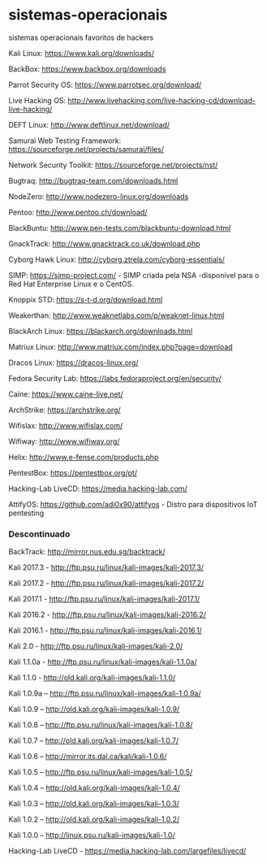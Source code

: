 # sistemas-operacionais
sistemas operacionais favoritos de hackers


Kali Linux: https://www.kali.org/downloads/

BackBox: https://www.backbox.org/downloads  

Parrot Security OS: https://www.parrotsec.org/download/ 

Live Hacking OS: http://www.livehacking.com/live-hacking-cd/download-live-hacking/

DEFT Linux: http://www.deftlinux.net/download/

Samurai Web Testing Framework: https://sourceforge.net/projects/samurai/files/

Network Security Toolkit: https://sourceforge.net/projects/nst/

Bugtraq: http://bugtraq-team.com/downloads.html

NodeZero: http://www.nodezero-linux.org/downloads

Pentoo: http://www.pentoo.ch/download/

BlackBuntu: http://www.pen-tests.com/blackbuntu-download.html

GnackTrack: http://www.gnacktrack.co.uk/download.php

Cyborg Hawk Linux:  http://cyborg.ztrela.com/cyborg-essentials/

SIMP: https://simp-project.com/ - SIMP criada pela NSA  -disponível para o Red Hat Enterprise Linux e o CentOS.

Knoppix STD: https://s-t-d.org/download.html 

Weakerthan: http://www.weaknetlabs.com/p/weaknet-linux.html 

BlackArch Linux: https://blackarch.org/downloads.html 

Matriux Linux: http://www.matriux.com/index.php?page=download 

Dracos Linux: https://dracos-linux.org/ 

Fedora Security Lab: https://labs.fedoraproject.org/en/security/

Caine: https://www.caine-live.net/ 

ArchStrike: https://archstrike.org/ 

Wifislax: http://www.wifislax.com/

Wifiway: http://www.wifiway.org/

Helix: http://www.e-fense.com/products.php

PentestBox: https://pentestbox.org/pt/

Hacking-Lab LiveCD: https://media.hacking-lab.com/

AttifyOS: https://github.com/adi0x90/attifyos - Distro para dispositivos IoT pentesting


### Descontinuado

BackTrack: http://mirror.nus.edu.sg/backtrack/

Kali 2017.3 - http://ftp.psu.ru/linux/kali-images/kali-2017.3/ 

Kali 2017.2 - http://ftp.psu.ru/linux/kali-images/kali-2017.2/

Kali 2017.1 - http://ftp.psu.ru/linux/kali-images/kali-2017.1/

Kali 2016.2 - http://ftp.psu.ru/linux/kali-images/kali-2016.2/

Kali 2016.1 - http://ftp.psu.ru/linux/kali-images/kali-2016.1/

Kali 2.0 - http://ftp.psu.ru/linux/kali-images/kali-2.0/

Kali 1.1.0a - http://ftp.psu.ru/linux/kali-images/kali-1.1.0a/

Kali 1.1.0 - http://old.kali.org/kali-images/kali-1.1.0/

Kali 1.0.9a – http://ftp.psu.ru/linux/kali-images/kali-1.0.9a/

Kali 1.0.9 – http://old.kali.org/kali-images/kali-1.0.9/

Kali 1.0.8 – http://ftp.psu.ru/linux/kali-images/kali-1.0.8/

Kali 1.0.7 – http://old.kali.org/kali-images/kali-1.0.7/

Kali 1.0.6 – http://mirror.its.dal.ca/kali/kali-1.0.6/

Kali 1.0.5 – http://ftp.psu.ru/linux/kali-images/kali-1.0.5/

Kali 1.0.4 – http://old.kali.org/kali-images/kali-1.0.4/

Kali 1.0.3 – http://old.kali.org/kali-images/kali-1.0.3/

Kali 1.0.2 – http://old.kali.org/kali-images/kali-1.0.2/

Kali 1.0.0 – http://linux.psu.ru/kali-images/kali-1.0/


Hacking-Lab LiveCD - https://media.hacking-lab.com/largefiles/livecd/
